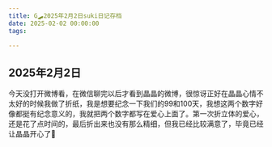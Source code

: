 ```yaml
---
title: G🛹2025年2月2日suki日记存档
date: 2025-02-02 00:00:00
tags:

---
```


## 2025年2月2日

今天没打开微博看，在微信聊完以后才看到晶晶的微博，很惊讶正好在晶晶心情不太好的时候我做了折纸，我是想要纪念一下我们的99和100天，我想这两个数字好像都挺有纪念意义的，我就把两个数字都写在爱心上面了。第一次折立体的爱心，还是花了点时间的，最后折出来也没有那么精细，但我已经比较满意了，毕竟已经让晶晶开心了🥰
